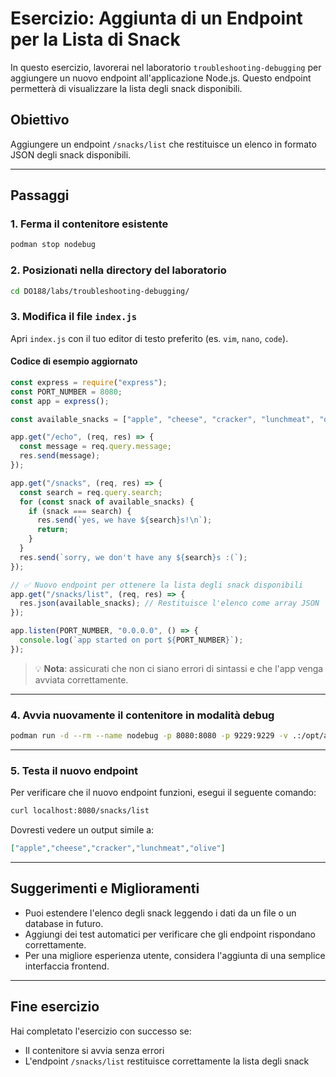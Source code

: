 # Esercizio: Aggiunta di un Endpoint per la Lista di Snack

In questo esercizio, lavorerai nel laboratorio `troubleshooting-debugging` per aggiungere un nuovo endpoint all'applicazione Node.js. Questo endpoint permetterà di visualizzare la lista degli snack disponibili.

## Obiettivo

Aggiungere un endpoint `/snacks/list` che restituisce un elenco in formato JSON degli snack disponibili.

---

## Passaggi

### 1. Ferma il contenitore esistente

```bash
podman stop nodebug
```

### 2. Posizionati nella directory del laboratorio

```bash
cd DO188/labs/troubleshooting-debugging/
```

### 3. Modifica il file `index.js`

Apri `index.js` con il tuo editor di testo preferito (es. `vim`, `nano`, `code`).

#### Codice di esempio aggiornato

```js
const express = require("express");
const PORT_NUMBER = 8080;
const app = express();

const available_snacks = ["apple", "cheese", "cracker", "lunchmeat", "olive"];

app.get("/echo", (req, res) => {
  const message = req.query.message;
  res.send(message);
});

app.get("/snacks", (req, res) => {
  const search = req.query.search;
  for (const snack of available_snacks) {
    if (snack === search) {
      res.send(`yes, we have ${search}s!\n`);
      return;
    }
  }
  res.send(`sorry, we don't have any ${search}s :(`);
});

// ✅ Nuovo endpoint per ottenere la lista degli snack disponibili
app.get("/snacks/list", (req, res) => {
  res.json(available_snacks); // Restituisce l'elenco come array JSON
});

app.listen(PORT_NUMBER, "0.0.0.0", () => {
  console.log(`app started on port ${PORT_NUMBER}`);
});
```

> 💡 **Nota**: assicurati che non ci siano errori di sintassi e che l'app venga avviata correttamente.

---

### 4. Avvia nuovamente il contenitore in modalità debug

```bash
podman run -d --rm --name nodebug -p 8080:8080 -p 9229:9229 -v .:/opt/app-root/src:Z nodebug npm run debug
```

---

### 5. Testa il nuovo endpoint

Per verificare che il nuovo endpoint funzioni, esegui il seguente comando:

```bash
curl localhost:8080/snacks/list
```

Dovresti vedere un output simile a:

```json
["apple","cheese","cracker","lunchmeat","olive"]
```

---

## Suggerimenti e Miglioramenti

- Puoi estendere l'elenco degli snack leggendo i dati da un file o un database in futuro.
- Aggiungi dei test automatici per verificare che gli endpoint rispondano correttamente.
- Per una migliore esperienza utente, considera l'aggiunta di una semplice interfaccia frontend.

---

## Fine esercizio

Hai completato l'esercizio con successo se:
- Il contenitore si avvia senza errori
- L'endpoint `/snacks/list` restituisce correttamente la lista degli snack
